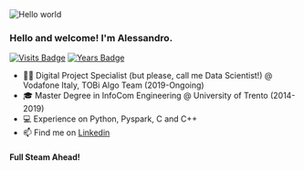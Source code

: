 <img src="https://raw.githubusercontent.com/sagar-viradiya/sagar-viradiya/master/resources/banner.png" alt="Hello world">

### Hello and welcome! I'm Alessandro.

[![Visits Badge](https://badges.pufler.dev/visits/AleCervellera/AleCervellera)](https://badges.pufler.dev)
[![Years Badge](https://badges.pufler.dev/years/AleCervellera)](https://badges.pufler.dev)

- :man_technologist: Digital Project Specialist (but please, call me Data Scientist!) @ Vodafone Italy, TOBi Algo Team (2019-Ongoing)
- 🎓 Master Degree in InfoCom Engineering @ University of Trento (2014-2019)
- 💻 Experience on Python, Pyspark, C and C++
- 📫 Find me on [Linkedin](https://it.linkedin.com/in/alessandro-cervellera-5a749912a)

#### Full Steam Ahead!
